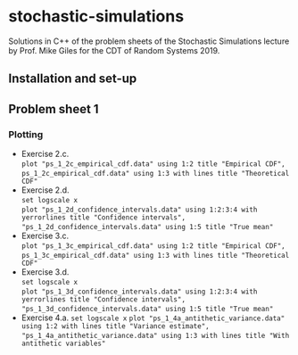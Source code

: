 # stochastic-simulations
Solutions in C++ of the problem sheets of the Stochastic Simulations lecture by Prof. Mike Giles for the CDT of Random Systems 2019.

## Installation and set-up

## Problem sheet 1

### Plotting
- Exercise 2.c.  
`plot "ps_1_2c_empirical_cdf.data" using 1:2 title "Empirical CDF",`  
`ps_1_2c_empirical_cdf.data" using 1:3 with lines title "Theoretical CDF"`
- Exercise 2.d.  
`set logscale x`  
`plot "ps_1_2d_confidence_intervals.data" using 1:2:3:4 with yerrorlines title "Confidence intervals",`   
`"ps_1_2d_confidence_intervals.data" using 1:5 title "True mean"`
- Exercise 3.c.  
`plot "ps_1_3c_empirical_cdf.data" using 1:2 title "Empirical CDF",`  
`ps_1_3c_empirical_cdf.data" using 1:3 with lines title "Theoretical CDF"`
- Exercise 3.d.  
`set logscale x`  
`plot "ps_1_3d_confidence_intervals.data" using 1:2:3:4 with yerrorlines title "Confidence intervals",`   
`"ps_1_3d_confidence_intervals.data" using 1:5 title "True mean"`
- Exercise 4.a.
`set logscale x`
`plot "ps_1_4a_antithetic_variance.data" using 1:2 with lines title "Variance estimate",` 
`"ps_1_4a_antithetic_variance.data" using 1:3 with lines title "With antithetic variables"`

